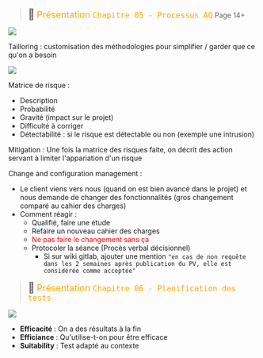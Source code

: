 > <span style="font-size: 1.5em">📖</span> <span style="color: orange; font-size: 1.3em;">Présentation `Chapitre 05 - Processus AQ`</span>
> Page 14+


![](Screen/2022-11-09-08-45-34.png)

Tailloring : customisation des méthodologies pour simplifier / garder que ce qu'on a besoin


![](Screen/2022-11-09-08-49-27.png)

Matrice de risque : 
- Description
- Probabilité
- Gravité (impact sur le projet)
- Difficulté à corriger
- Détectabilité : si le risque est détectable ou non (exemple une intrusion)

Mitigation : Une fois la matrice des risques faite, on décrit des action servant à limiter l'appariation d'un risque

Change and configuration management :
- Le client viens vers nous (quand on est bien avancé dans le projet) et nous demande de changer des fonctionnalités (gros changement comparé au cahier des charges)
- Comment réagir :
  - Qualifié, faire une étude
  - Refaire un nouveau cahier des charges
  - <span style="color: red">Ne pas faire le changement sans ça</span>
  - Protocoler la séance (Procès verbal décisionnel)
    - Si sur wiki gitlab, ajouter une mention `"en cas de non requête dans les 2 semaines après publication du PV, elle est considérée comme acceptée"`



> <span style="font-size: 1.5em">📖</span> <span style="color: orange; font-size: 1.3em;">Présentation `Chapitre 06 - Planification des tests`</span>

![](Screen/2022-11-16-09-04-11.png)

- **Efficacité** : On a des résultats à la fin
- **Efficiance** : Qu'utilise-t-on pour être efficace
- **Suitability** : Test adapté au contexte